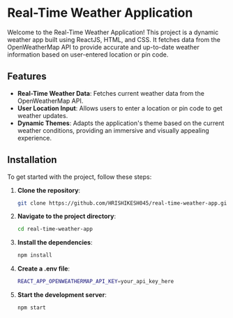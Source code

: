 # Real-Time Weather Application

Welcome to the Real-Time Weather Application! This project is a dynamic weather app built using ReactJS, HTML, and CSS. It fetches data from the OpenWeatherMap API to provide accurate and up-to-date weather information based on user-entered location or pin code.

## Features

- **Real-Time Weather Data**: Fetches current weather data from the OpenWeatherMap API.
- **User Location Input**: Allows users to enter a location or pin code to get weather updates.
- **Dynamic Themes**: Adapts the application's theme based on the current weather conditions, providing an immersive and visually appealing experience.

## Installation

To get started with the project, follow these steps:

1. **Clone the repository**:

   ```bash
   git clone https://github.com/HRISHIKESH045/real-time-weather-app.git
   
2. **Navigate to the project directory**:

   ```bash
   cd real-time-weather-app
   
3. **Install the dependencies**:

   ```bash
   npm install
   
4. **Create a .env file**:

   ```bash
   REACT_APP_OPENWEATHERMAP_API_KEY=your_api_key_here
   
5. **Start the development server**:

   ```bash
   npm start

